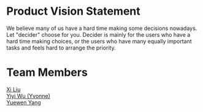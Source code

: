 # Product Vision Statement
We believe many of us have a hard time making some decisions nowadays. Let "decider" choose for you.
Decider is mainly for the users who have a hard time making choices, or the users who have many equally important tasks and feels hard to arrange the priority.

# Team Members
[Xi Liu](https://github.com/xi-liu-cs)</br>
[Yiyi Wu (Yvonne)](https://github.com/Yvonne511)</br>
[Yuewen Yang](https://github.com/kapa-moon)</br>
